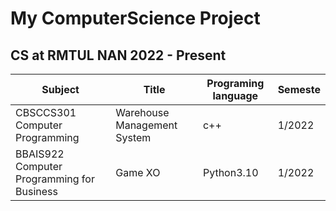 # My ComputerScience Project
## CS at RMTUL NAN 2022 - Present

| Subject                                    | Title                       | Programing language | Semeste |
| ------------------------------------------ | --------------------------- | ------------------- | ------- |
| CBSCCS301 Computer Programming             | Warehouse Management System | c++                 | 1/2022  |
| BBAIS922 Computer Programming for Business | Game XO                     | Python3.10          | 1/2022  |
